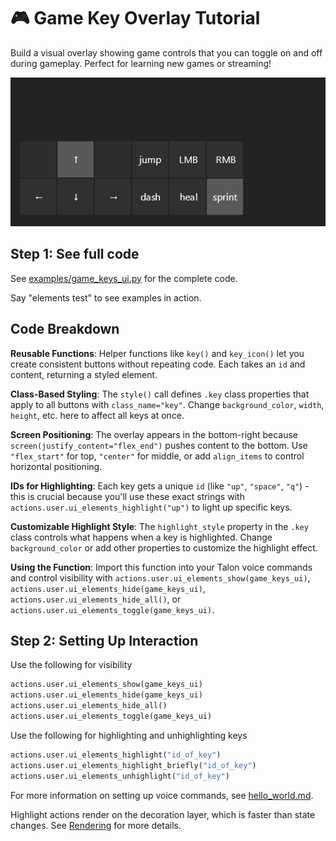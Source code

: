 # 🎮 Game Key Overlay Tutorial

Build a visual overlay showing game controls that you can toggle on and off during gameplay. Perfect for learning new games or streaming!

![Game Keys Preview](../../examples/game_keys_preview.png)

## Step 1: See full code
See [examples/game_keys_ui.py](../../examples/game_keys_ui.py) for the complete code.

Say "elements test" to see examples in action.

## Code Breakdown

**Reusable Functions**: Helper functions like `key()` and `key_icon()` let you create consistent buttons without repeating code. Each takes an `id` and content, returning a styled element.

**Class-Based Styling**: The `style()` call defines `.key` class properties that apply to all buttons with `class_name="key"`. Change `background_color`, `width`, `height`, etc. here to affect all keys at once.

**Screen Positioning**: The overlay appears in the bottom-right because `screen(justify_content="flex_end")` pushes content to the bottom. Use `"flex_start"` for top, `"center"` for middle, or add `align_items` to control horizontal positioning.

**IDs for Highlighting**: Each key gets a unique `id` (like `"up"`, `"space"`, `"q"`) - this is crucial because you'll use these exact strings with `actions.user.ui_elements_highlight("up")` to light up specific keys.

**Customizable Highlight Style**: The `highlight_style` property in the `.key` class controls what happens when a key is highlighted. Change `background_color` or add other properties to customize the highlight effect.

**Using the Function**: Import this function into your Talon voice commands and control visibility with `actions.user.ui_elements_show(game_keys_ui)`, `actions.user.ui_elements_hide(game_keys_ui)`, `actions.user.ui_elements_hide_all()`, or `actions.user.ui_elements_toggle(game_keys_ui)`.

## Step 2: Setting Up Interaction

Use the following for visibility
```python
actions.user.ui_elements_show(game_keys_ui)
actions.user.ui_elements_hide(game_keys_ui)
actions.user.ui_elements_hide_all()
actions.user.ui_elements_toggle(game_keys_ui)
```

Use the following for highlighting and unhighlighting keys
```python
actions.user.ui_elements_highlight("id_of_key")
actions.user.ui_elements_highlight_briefly("id_of_key")
actions.user.ui_elements_unhighlight("id_of_key")
```

For more information on setting up voice commands, see [hello_world.md](../tutorials/hello_world.md).

Highlight actions render on the decoration layer, which is faster than state changes. See [Rendering](../concepts/rendering.md) for more details.